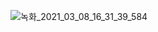 ![녹화_2021_03_08_16_31_39_584](https://user-images.githubusercontent.com/65489223/110288795-dfb40c80-802b-11eb-898d-3ddd0ce84c31.gif)
